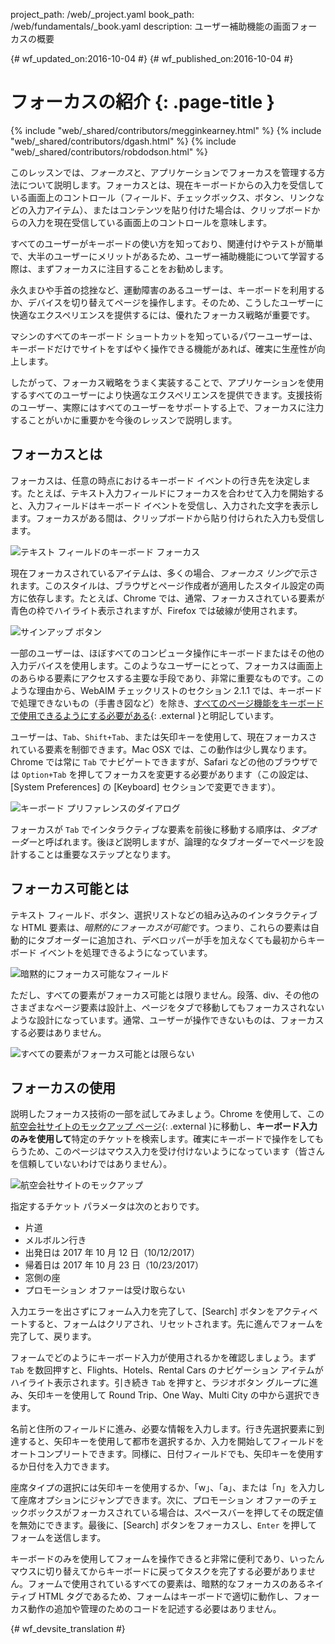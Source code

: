 project_path: /web/_project.yaml
book_path: /web/fundamentals/_book.yaml
description: ユーザー補助機能の画面フォーカスの概要


{# wf_updated_on:2016-10-04 #}
{# wf_published_on:2016-10-04 #}

# フォーカスの紹介 {: .page-title }

{% include "web/_shared/contributors/megginkearney.html" %}
{% include "web/_shared/contributors/dgash.html" %}
{% include "web/_shared/contributors/robdodson.html" %}



このレッスンでは、*フォーカス*と、アプリケーションでフォーカスを管理する方法について説明します。フォーカスとは、現在キーボードからの入力を受信している画面上のコントロール（フィールド、チェックボックス、ボタン、リンクなどの入力アイテム）、またはコンテンツを貼り付けた場合は、クリップボードからの入力を現在受信している画面上のコントロールを意味します。



すべてのユーザーがキーボードの使い方を知っており、関連付けやテストが簡単で、大半のユーザーにメリットがあるため、ユーザー補助機能について学習する際は、まずフォーカスに注目することをお勧めします。



永久まひや手首の捻挫など、運動障害のあるユーザーは、キーボードを利用するか、デバイスを切り替えてページを操作します。そのため、こうしたユーザーに快適なエクスペリエンスを提供するには、優れたフォーカス戦略が重要です。




マシンのすべてのキーボード ショートカットを知っているパワーユーザーは、キーボードだけでサイトをすばやく操作できる機能があれば、確実に生産性が向上します。



したがって、フォーカス戦略をうまく実装することで、アプリケーションを使用するすべてのユーザーにより快適なエクスペリエンスを提供できます。支援技術のユーザー、実際にはすべてのユーザーをサポートする上で、フォーカスに注力することがいかに重要かを今後のレッスンで説明します。



##  フォーカスとは

フォーカスは、任意の時点におけるキーボード イベントの行き先を決定します。たとえば、テキスト入力フィールドにフォーカスを合わせて入力を開始すると、入力フィールドはキーボード イベントを受信し、入力された文字を表示します。フォーカスがある間は、クリップボードから貼り付けられた入力も受信します。


![テキスト フィールドのキーボード フォーカス](imgs/keyboard-focus.png)

現在フォーカスされているアイテムは、多くの場合、*フォーカス リング*で示されます。このスタイルは、ブラウザとページ作成者が適用したスタイル設定の両方に依存します。たとえば、Chrome では、通常、フォーカスされている要素が青色の枠でハイライト表示されますが、Firefox では破線が使用されます。


![サインアップ ボタン](imgs/sign-up.png)

一部のユーザーは、ほぼすべてのコンピュータ操作にキーボードまたはその他の入力デバイスを使用します。このようなユーザーにとって、フォーカスは画面上のあらゆる要素にアクセスする主要な手段であり、非常に重要なものです。このような理由から、WebAIM チェックリストのセクション 2.1.1 では、キーボードで処理できないもの（手書き図など）を除き、[すべてのページ機能をキーボードで使用できるようにする必要がある](http://webaim.org/standards/wcag/checklist#sc2.1.1){: .external }と明記しています。




ユーザーは、`Tab`、`Shift+Tab`、または矢印キーを使用して、現在フォーカスされている要素を制御できます。Mac OSX では、この動作は少し異なります。Chrome では常に `Tab` でナビゲートできますが、Safari などの他のブラウザでは `Option+Tab` を押してフォーカスを変更する必要があります（この設定は、[System Preferences] の [Keyboard] セクションで変更できます）。


![キーボード プリファレンスのダイアログ](imgs/system-prefs2.png)

フォーカスが `Tab` でインタラクティブな要素を前後に移動する順序は、*タブオーダー*と呼ばれます。後ほど説明しますが、論理的なタブオーダーでページを設計することは重要なステップとなります。



##  フォーカス可能とは

テキスト フィールド、ボタン、選択リストなどの組み込みのインタラクティブな HTML 要素は、*暗黙的にフォーカスが可能*です。つまり、これらの要素は自動的にタブオーダーに追加され、デベロッパーが手を加えなくても最初からキーボード イベントを処理できるようになっています。



![暗黙的にフォーカス可能なフィールド](imgs/implicitly-focused.png)

ただし、すべての要素がフォーカス可能とは限りません。段落、div、その他のさまざまなページ要素は設計上、ページをタブで移動してもフォーカスされないような設計になっています。通常、ユーザーが操作できないものは、フォーカスする必要はありません。



![すべての要素がフォーカス可能とは限らない](imgs/not-all-elements.png)

##  フォーカスの使用

説明したフォーカス技術の一部を試してみましょう。Chrome を使用して、この[航空会社サイトのモックアップ ページ](http://udacity.github.io/ud891/lesson2-focus/01-basic-form/){: .external }に移動し、**キーボード入力のみを使用して**特定のチケットを検索します。確実にキーボードで操作をしてもらうため、このページはマウス入力を受け付けないようになっています（皆さんを信頼していないわけではありません）。



![航空会社サイトのモックアップ](imgs/airlinesite2.png)

指定するチケット パラメータは次のとおりです。

 - 片道
 - メルボルン行き
 - 出発日は 2017 年 10 月 12 日（10/12/2017）
 - 帰着日は 2017 年 10 月 23 日（10/23/2017）
 - 窓側の座
 - プロモーション オファーは受け取らない

入力エラーを出さずにフォーム入力を完了して、[Search] ボタンをアクティベートすると、フォームはクリアされ、リセットされます。先に進んでフォームを完了して、戻ります。


フォームでどのようにキーボード入力が使用されるかを確認しましょう。まず `Tab` を数回押すと、Flights、Hotels、Rental Cars のナビゲーション アイテムがハイライト表示されます。引き続き `Tab` を押すと、ラジオボタン グループに進み、矢印キーを使用して Round Trip、One Way、Multi City の中から選択できます。



名前と住所のフィールドに進み、必要な情報を入力します。行き先選択要素に到達すると、矢印キーを使用して都市を選択するか、入力を開始してフィールドをオートコンプリートできます。同様に、日付フィールドでも、矢印キーを使用するか日付を入力できます。



座席タイプの選択には矢印キーを使用するか、「w」、「a」、または「n」を入力して座席オプションにジャンプできます。次に、プロモーション オファーのチェックボックスがフォーカスされている場合は、スペースバーを押してその既定値を無効にできます。最後に、[Search] ボタンをフォーカスし、`Enter` を押してフォームを送信します。


キーボードのみを使用してフォームを操作できると非常に便利であり、いったんマウスに切り替えてからキーボードに戻ってタスクを完了する必要がありません。フォームで使用されているすべての要素は、暗黙的なフォーカスのあるネイティブ HTML タグであるため、フォームはキーボードで適切に動作し、フォーカス動作の追加や管理のためのコードを記述する必要はありません。






{# wf_devsite_translation #}
